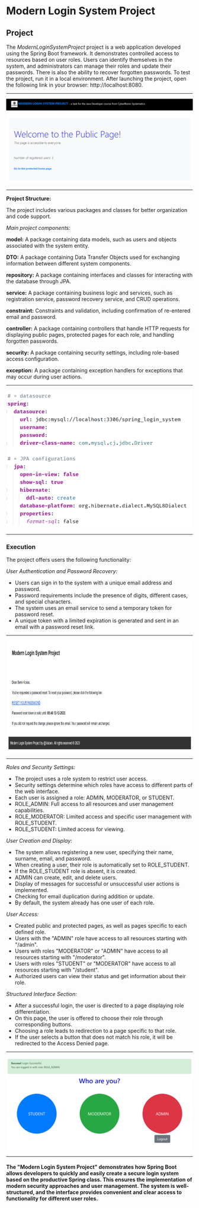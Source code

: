 # Modern Login System Project
## Project

The *ModernLoginSystemProject* project is a web application developed using the Spring Boot framework. It demonstrates controlled access to resources based on user roles. Users can identify themselves in the system, and administrators can manage their roles and update their passwords. There is also the ability to recover forgotten passwords. To test the project, run it in a local environment. After launching the project, open the following link in your browser: http://localhost:8080.

---

![img_1.png](img/img_1.png)

---

**Project Structure:**

The project includes various packages and classes for better organization and code support.

*Main project components:*

**model:** A package containing data models, such as users and objects associated with the system entity.

**DTO:** A package containing Data Transfer Objects used for exchanging information between different system components.

**repository:** A package containing interfaces and classes for interacting with the database through JPA.

**service:** A package containing business logic and services, such as registration service, password recovery service, and CRUD operations.

**constraint:** Constraints and validation, including confirmation of re-entered email and password.

**controller:** A package containing controllers that handle HTTP requests for displaying public pages, protected pages for each role, and handling forgotten passwords.

**security:** A package containing security settings, including role-based access configuration.

**exception:** A package containing exception handlers for exceptions that may occur during user actions.

---

<img src="img/img_3.png" alt="alt text" width="500" height="370">

---

### Execution

The project offers users the following functionality:

*User Authentication and Password Recovery:*
- Users can sign in to the system with a unique email address and password.
- Password requirements include the presence of digits, different cases, and special characters.
- The system uses an email service to send a temporary token for password reset.
- A unique token with a limited expiration is generated and sent in an email with a password reset link.

---

<img src="img/img_4.png" alt="alt text" width="900" height="300">

---

*Roles and Security Settings:*
- The project uses a role system to restrict user access.
- Security settings determine which roles have access to different parts of the web interface.
- Each user is assigned a role: ADMIN, MODERATOR, or STUDENT.
- ROLE_ADMIN: Full access to all resources and user management capabilities.
- ROLE_MODERATOR: Limited access and specific user management with ROLE_STUDENT.
- ROLE_STUDENT: Limited access for viewing.

*User Creation and Display:*
- The system allows registering a new user, specifying their name, surname, email, and password.
- When creating a user, their role is automatically set to ROLE_STUDENT.
- If the ROLE_STUDENT role is absent, it is created.
- ADMIN can create, edit, and delete users.
- Display of messages for successful or unsuccessful user actions is implemented.
- Checking for email duplication during addition or update.
- By default, the system already has one user of each role.

*User Access:*
- Created public and protected pages, as well as pages specific to each defined role.
- Users with the "ADMIN" role have access to all resources starting with "/admin".
- Users with roles "MODERATOR" or "ADMIN" have access to all resources starting with "/moderator".
- Users with roles "STUDENT" or "MODERATOR" have access to all resources starting with "/student".
- Authorized users can view their status and get information about their role.

*Structured Interface Section:*
- After a successful login, the user is directed to a page displaying role differentiation.
- On this page, the user is offered to choose their role through corresponding buttons.
- Choosing a role leads to redirection to a page specific to that role.
- If the user selects a button that does not match his role, it will be redirected to the Access Denied page.

---

![img_2.png](img/img_2.png)

---

#### The "Modern Login System Project" demonstrates how Spring Boot allows developers to quickly and easily create a secure login system based on the productive Spring class. This ensures the implementation of modern security approaches and user management. The system is well-structured, and the interface provides convenient and clear access to functionality for different user roles.
